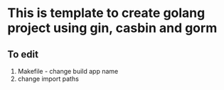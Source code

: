 # This is template to create golang project using gin, casbin and gorm

## To edit
1. Makefile - change build app name
2. change import paths